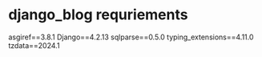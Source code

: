# django_blog requriements
asgiref==3.8.1
Django==4.2.13
sqlparse==0.5.0
typing_extensions==4.11.0
tzdata==2024.1
